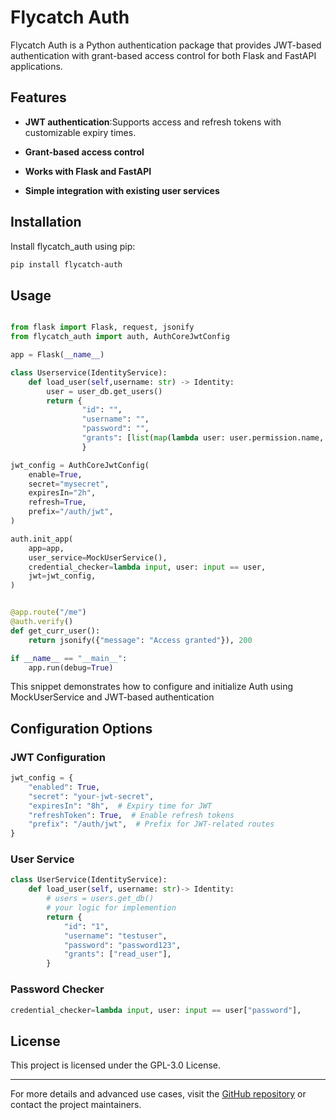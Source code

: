# Flycatch Auth

Flycatch Auth is a Python authentication package that provides JWT-based authentication with grant-based access control for both Flask and FastAPI applications.

## Features

- **JWT authentication**:Supports access and refresh tokens with customizable expiry times.

- **Grant-based access control**

- **Works with Flask and FastAPI**

- **Simple integration with existing user services**

## Installation

Install flycatch_auth using pip:

```bash
pip install flycatch-auth
```

## Usage

```python

from flask import Flask, request, jsonify
from flycatch_auth import auth, AuthCoreJwtConfig

app = Flask(__name__)

class Userservice(IdentityService):
    def load_user(self,username: str) -> Identity:
        user = user_db.get_users()
        return {
                "id": "",
                "username": "",
                "password": "",
                "grants": [list(map(lambda user: user.permission.name, users))] # read_user
                }

jwt_config = AuthCoreJwtConfig(
    enable=True,
    secret="mysecret",
    expiresIn="2h",
    refresh=True,
    prefix="/auth/jwt",
)

auth.init_app(
    app=app,
    user_service=MockUserService(),
    credential_checker=lambda input, user: input == user,
    jwt=jwt_config,
)


@app.route("/me")
@auth.verify()
def get_curr_user():
    return jsonify({"message": "Access granted"}), 200

if __name__ == "__main__":
    app.run(debug=True)
```

This snippet demonstrates how to configure and initialize Auth using MockUserService and JWT-based authentication

## Configuration Options

### JWT Configuration

```python
jwt_config = {
    "enabled": True,
    "secret": "your-jwt-secret",
    "expiresIn": "8h",  # Expiry time for JWT
    "refreshToken": True,  # Enable refresh tokens
    "prefix": "/auth/jwt",  # Prefix for JWT-related routes
}
```
### User Service

```python
class UserService(IdentityService):
    def load_user(self, username: str)-> Identity:
        # users = users.get_db()
        # your logic for implemention
        return {
            "id": "1",
            "username": "testuser",
            "password": "password123",
            "grants": ["read_user"],
        }
```

### Password Checker

```python
credential_checker=lambda input, user: input == user["password"],
```

## License

This project is licensed under the GPL-3.0 License.

---

For more details and advanced use cases, visit the [GitHub repository](#) or contact the project maintainers.

```

```
